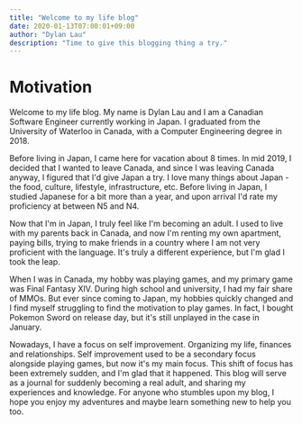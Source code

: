 ```yaml
---
title: "Welcome to my life blog"
date: 2020-01-13T07:00:01+09:00
author: "Dylan Lau"
description: "Time to give this blogging thing a try."
---
```


# Motivation

Welcome to my life blog. My name is Dylan Lau and I am a Canadian Software Engineer currently working in Japan. I graduated from the University of Waterloo in Canada, with a Computer Engineering degree in 2018.

Before living in Japan, I came here for vacation about 8 times. In mid 2019, I decided that I wanted to leave Canada, and since I was leaving Canada anyway, I figured that I'd give Japan a try. I love many things about Japan - the food, culture, lifestyle, infrastructure, etc. Before living in Japan, I studied Japanese for a bit more than a year, and upon arrival I'd rate my proficiency at between N5 and N4.

Now that I'm in Japan, I truly feel like I'm becoming an adult. I used to live with my parents back in Canada, and now I'm renting my own apartment, paying bills, trying to make friends in a country where I am not very proficient with the language. It's truly a different experience, but I'm glad I took the leap.

When I was in Canada, my hobby was playing games, and my primary game was Final Fantasy XIV. During high school and university, I had my fair share of MMOs. But ever since coming to Japan, my hobbies quickly changed and I find myself struggling to find the motivation to play games. In fact, I bought Pokemon Sword on release day, but it's still unplayed in the case in January.

Nowadays, I have a focus on self improvement. Organizing my life, finances and relationships. Self improvement used to be a secondary focus alongside playing games, but now it's my main focus. This shift of focus has been extremely sudden, and I'm glad that it happened. This blog will serve as a journal for suddenly becoming a real adult, and sharing my experiences and knowledge. For anyone who stumbles upon my blog, I hope you enjoy my adventures and maybe learn something new to help you too.